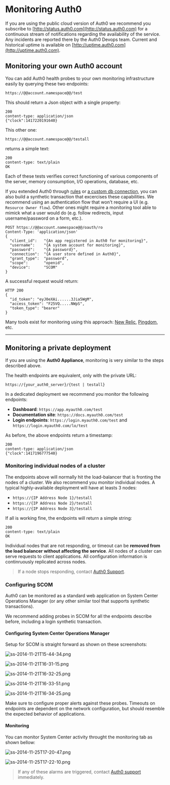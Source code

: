 # Monitoring Auth0

If you are using the public cloud version of Auth0 we recommend you subscribe to [http://status.auth0.com](http://status.auth0.com) for a continuous stream of notifications regarding the availability of the service. Any incidents are reported there by the Auth0 Devops team. Current and historical uptime is available on [http://uptime.auth0.com](http://uptime.auth0.com).

## Monitoring your own Auth0 account

You can add Auth0 health probes to your own monitoring infrastructure easily by querying these two endpoints:

	https://@@account.namespace@@/test 

This should return a Json object with a single property:

```
200
content-type: application/json
{"clock":1417220191640}
```

This other one:

	https://@@account.namespace@@/testall

returns a simple text:

```
200
content-type: text/plain 
OK
```

Each of these tests verifies correct functioning of various components of the server, memory consumption, I/O operations, database, etc.

If you extended Auth0 through [rules](/rules) or [a custom db connection](mysql-connection-tutorial), you can also build a synthetic transaction that excercises these capabilities. We recommend using an authentication flow that won't require a UI (e.g. `Resource Owner flow`). Other ones might require a monitoring tool able to mimick what a user would do (e.g. follow redirects, input username/password on a form, etc.).

```
POST https://@@account.namespace@@/oauth/ro
Content-Type: 'application/json'
{
  "client_id":   "{An app registered in Auth0 for monitoring}",
  "username":    "{A system account for monitoring}",
  "password":    "{A password}",
  "connection":  "{A user store defined in Auth0}",
  "grant_type":  "password",
  "scope":       "openid",
  "device":      "SCOM"
}
```

A successful request would return:

```
HTTP 200
{
  "id_token": "eyJ0eXAi......3Jia5WgM",
  "access_token": "F25VQ.....NWpS",
  "token_type": "bearer"
}
```

Many tools exist for monitoring using this approach: [New Relic](http://newrelic.com), [Pingdom](http://pingdom.com), etc. 

---

## Monitoring a private deployment

If you are using the __Auth0 Appliance__, monitoring is very similar to the steps described above.

The health endpoints are equivalent, only with the private URL:

	https://{your_auth0_server}/{test | testall}

In a dedicated deployment we recommend you monitor the following endpoints:

* __Dashboard__: `https://app.myauth0.com/test`
* __Documentation site__: `https://docs.myauth0.com/test`
* __Login endpoints__: `https://login.myauth0.com/test` and  `https://login.myauth0.com/lo/test`

As before, the above endpoints return a timestamp:

```
200
content-type: application/json
{"clock":1417196777540}
```

### Monitoring individual nodes of a cluster

The endpoints above will normally hit the load-balancer that is fronting the nodes of a cluster. We also recommend you monitor individual nodes. A typical highly-available deployment will have at leasts 3 nodes:

* `https://{IP Address Node 1}/testall`
* `https://{IP Address Node 2}/testall`
* `https://{IP Address Node 3}/testall`

If all is working fine, the endpoints will return a simple string:

```
200
content-type: text/plain
OK
```

Individual nodes that are not responding, or timeout can be __removed from the load balancer without affecting the service__. All nodes of a cluster can serve requests to client applications. All configuration information is continruously replicated across nodes.

> If a node stops responding, contact [Auth0 Support](mailto://support@auth0.com).

### Configuring SCOM

Auth0 can be monitored as a standard web application on System Center Operations Manager (or any other similar tool that supports synthetic transactions). 

We recommend adding probes in SCOM for all the endpoints describe before, including a login synthetic transaction.

#### Configuring System Center Operations Manager

Setup for SCOM is straight forward as shown on these screenshots:

![ss-2014-11-21T15-44-34.png](/media/articles/monitoring/ss-2014-11-21T15-44-34.png)

![ss-2014-11-21T16-31-15.png](/media/articles/monitoring/ss-2014-11-21T16-31-15.png)

![ss-2014-11-21T16-32-25.png](/media/articles/monitoring/ss-2014-11-21T16-32-25.png)

![ss-2014-11-21T16-33-51.png](/media/articles/monitoring/ss-2014-11-21T16-33-51.png)

![ss-2014-11-21T16-34-25.png](/media/articles/monitoring/ss-2014-11-21T16-34-25.png)

Make sure to configure proper alerts against these probes. Timeouts on endpoints are dependent on the network configuration, but should resemble the expected behavior of applications.

#### Monitoring

You can monitor System Center activity throught the monitoring tab as shown bellow:

![ss-2014-11-25T17-20-47.png](/media/articles/monitoring/ss-2014-11-25T17-20-47.png)

![ss-2014-11-25T17-22-10.png](/media/articles/monitoring/ss-2014-11-25T17-22-10.png)

> If any of these alarms are triggered, contact [Auth0 support](mailto://support@auth0.com) immediately.

